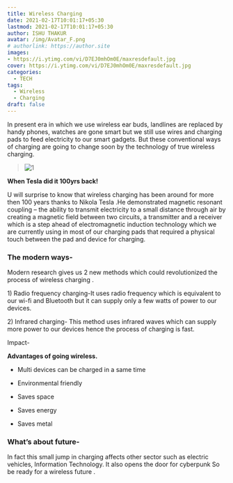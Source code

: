 ```yaml
---
title: Wireless Charging
date: 2021-02-17T10:01:17+05:30
lastmod: 2021-02-17T10:01:17+05:30
author: ISHU THAKUR
avatar: /img/Avatar_F.png
# authorlink: https://author.site
images: 
- https://i.ytimg.com/vi/D7EJ0mhOm0E/maxresdefault.jpg
cover: https://i.ytimg.com/vi/D7EJ0mhOm0E/maxresdefault.jpg
categories:
  - TECH
tags:
  - Wireless
  - Charging
draft: false
---
```


In present era in which we use wireless ear buds, landlines are replaced by handy phones, watches are gone smart but we still use wires and charging pads to feed electricity to our smart gadgets. But these conventional ways of charging are going to change soon by the technology of true wireless charging.


<!--more-->


> ![1](https://i.ytimg.com/vi/D7EJ0mhOm0E/maxresdefault.jpg)


**When Tesla did it 100yrs back!**

U will surprise to know that wireless charging has been around for more
then 100 years thanks to Nikola Tesla .He demonstrated magnetic resonant
coupling – the ability to transmit electricity to a small distance
through air by creating a magnetic field between two circuits, a
transmitter and a receiver which is a step ahead of electromagnetic
induction technology which we are currently using in most of our
charging pads that required a physical touch between the pad and device
for charging.

### The modern ways-

Modern research gives us 2 new methods which could revolutionized the
process of wireless charging .

1\) Radio frequency charging-It uses radio frequency which is equivalent
to our wi-fi and Bluetooth but it can supply only a few watts of power
to our devices.

2\) Infrared charging- This method uses infrared waves which can supply
more power to our devices hence the process of charging is fast.

Impact-

**Advantages of going wireless.**

-   Multi devices can be charged in a same time

-   Environmental friendly

-   Saves space

-   Saves energy

-   Saves metal

### What’s about future-

In fact this small jump in charging affects other sector such as
electric vehicles, Information Technology. It also opens the door for
cyberpunk So be ready for a wireless future .
